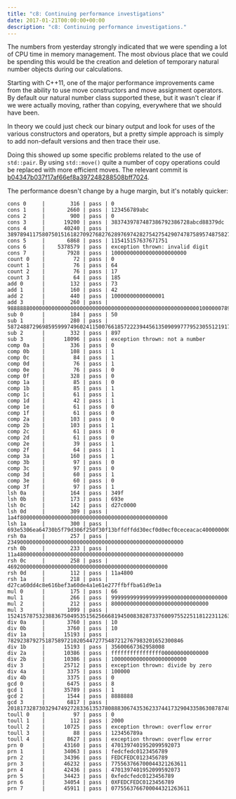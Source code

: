 ```yaml
---
title: "c8: Continuing performance investigations"
date: 2017-01-21T00:00:00+00:00
description: "c8: Continuing performance investigations."
---
```

The numbers from yesterday strongly indicated that we were spending a lot of CPU time in memory management.
The most obvious place that we could be spending this would be the creation and deletion of temporary natural
number objects during our calculations.

Starting with C++11, one of the major performance improvements came from the ability to use move constructors
and move assignment operators.  By default our natural number class supported these, but it wasn't clear if we
were actually moving, rather than copying, everywhere that we should have been.

In theory we could just check our binary output and look for uses of the various constructors and operators, but
a pretty simple approach is simply to add non-default versions and then trace their use.

Doing this showed up some specific problems related to the use of `std::pair`.  By using `std::move()` quite a
number of copy operations could be replaced with more efficient moves.  The relevant commit is
[b04347b037f17af66ef8a397248288508bff7024](https://github.com/hashingitcom/c8/commit/b04347b037f17af66ef8a397248288508bff7024).

The performance doesn't change by a huge margin, but it's notably quicker:

```
cons 0     |        316 | pass | 0
cons 1     |       2660 | pass | 123456789abc
cons 2     |        900 | pass | 0
cons 3     |      19200 | pass | 3837439787487386792386728abcd88379dc
cons 4     |      40240 | pass | 3897894117580750151618270927682762897697428275427542907478758957487582700682675349287325097
cons 5     |       6868 | pass | 115415157637671751
cons 6     |    5378579 | pass | exception thrown: invalid digit
cons 7     |       7928 | pass | 100000000000000000000000
count 0    |         72 | pass | 0
count 1    |         76 | pass | 64
count 2    |         76 | pass | 17
count 3    |         64 | pass | 185
add 0      |        132 | pass | 73
add 1      |        160 | pass | 42
add 2      |        440 | pass | 10000000000000001
add 3      |        260 | pass | 98888880000000000000000000000000000000000000000000000000000001000000789
sub 0      |        184 | pass | 50
sub 1      |        280 | pass | 5872488729698595999749602411500766185722239445613509099777952305512191704320129156897500143
sub 2      |        332 | pass | 897
sub 3      |      18096 | pass | exception thrown: not a number
comp 0a    |        336 | pass | 0
comp 0b    |        108 | pass | 1
comp 0c    |         84 | pass | 1
comp 0d    |         76 | pass | 1
comp 0e    |         76 | pass | 0
comp 0f    |        328 | pass | 0
comp 1a    |         85 | pass | 0
comp 1b    |         85 | pass | 1
comp 1c    |         61 | pass | 1
comp 1d    |         42 | pass | 1
comp 1e    |         61 | pass | 0
comp 1f    |         61 | pass | 0
comp 2a    |        103 | pass | 0
comp 2b    |        103 | pass | 1
comp 2c    |         61 | pass | 0
comp 2d    |         61 | pass | 0
comp 2e    |         39 | pass | 1
comp 2f    |         64 | pass | 1
comp 3a    |        160 | pass | 1
comp 3b    |         97 | pass | 0
comp 3c    |         97 | pass | 0
comp 3d    |         60 | pass | 1
comp 3e    |         60 | pass | 0
comp 3f    |         97 | pass | 1
lsh 0a     |        164 | pass | 349f
lsh 0b     |        173 | pass | 693e
lsh 0c     |        142 | pass | d27c0000
lsh 0d     |        309 | pass | 1a4f80000000000000000000000000000000000000000000000
lsh 1a     |        300 | pass | 693e5306ea64730b5f79d306f250f30f13bffdffdd30ecf0d0ecf0ceceacac400000000000000000
rsh 0a     |        257 | pass | 23490000000000000000000000000000000000000000000000000000
rsh 0b     |        233 | pass | 11a48000000000000000000000000000000000000000000000000000
rsh 0c     |        258 | pass | 469200000000000000000000000000000000000000000000000
rsh 0d     |        112 | pass | 11a4800
rsh 1a     |        218 | pass | d27ca60dd4c8e616bef3a60de4a1e61e277ffbffba61d9e1a
mul 0      |        175 | pass | 66
mul 1      |        266 | pass | 9999999999999999999000000000000000000
mul 2      |        212 | pass | 8000000000000000000000000000000
mul 3      |       1099 | pass | 15241578753238836750495351562566681945008382873376009755225118122311263526910001371743100137174310012193273126047859425087639153757049236500533455762536198787501905199875019052100
div 0a     |       3760 | pass | 10
div 0b     |       3760 | pass | 10
div 1a     |      15193 | pass | 78292387927518758972102054472775487212767983201652300846
div 1b     |      15193 | pass | 35600667362958008
div 2a     |      10386 | pass | ffffffffffffffff000000000000000
div 2b     |      10386 | pass | 100000000000000000000000
div 3      |      25712 | pass | exception thrown: divide by zero
div 4a     |       3375 | pass | 100000
div 4b     |       3375 | pass | 0
gcd 0      |       6475 | pass | 8
gcd 1      |      35789 | pass | 1
gcd 2      |       1544 | pass | 8888888
gcd 3      |       6817 | pass | 20181732873032947492728336135378088830674353623374417329043358630878748833567
toull 0    |         97 | pass | 0
toull 1    |        112 | pass | 2000
toull 2    |      10725 | pass | exception thrown: overflow error
toull 3    |         88 | pass | 123456789a
toull 4    |       8627 | pass | exception thrown: overflow error
prn 0      |      43160 | pass | 4701397401952099592073
prn 1      |      34063 | pass | fedcfedc0123456789
prn 2      |      34396 | pass | FEDCFEDC0123456789
prn 3      |      46232 | pass | 775563766700044321263611
prn 4      |      42436 | pass | 4701397401952099592073
prn 5      |      34423 | pass | 0xfedcfedc0123456789
prn 6      |      34054 | pass | 0XFEDCFEDC0123456789
prn 7      |      45911 | pass | 0775563766700044321263611
```

